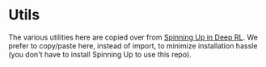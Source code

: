 # Utils

The various utilities here are copied over
from [Spinning Up in Deep RL](https://github.com/openai/spinningup/tree/master/spinup/utils). We prefer to copy/paste
here, instead of import, to minimize installation hassle (you don't have to install Spinning Up to use this repo).